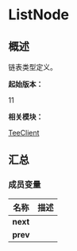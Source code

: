 # ListNode


## 概述

链表类型定义。

**起始版本：**

11

**相关模块：**

[TeeClient](_tee_client.md)


## 汇总


### 成员变量

| 名称 | 描述 | 
| -------- | -------- |
| **next** |  | 
| **prev** |  | 
